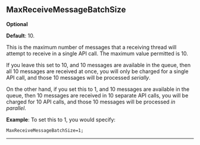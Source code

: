 ## MaxReceiveMessageBatchSize 

**Optional**

**Default**: 10.
 
This is the maximum number of messages that a receiving thread will attempt to receive in a single API call. The maximum value permitted is 10. 

If you leave this set to 10, and 10 messages are available in the queue, then all 10 messages are received at once, you will only be charged for a single API call, and those 10 messages will be processed *serially*.

On the other hand, if you set this to 1, and 10 messages are available in the queue, then 10 messages are received in 10 separate API calls, you will be charged for 10 API calls, and those 10 messages will be processed *in parallel*.

**Example**: To set this to 1, you would specify:

    MaxReceiveMessageBatchSize=1;

***
